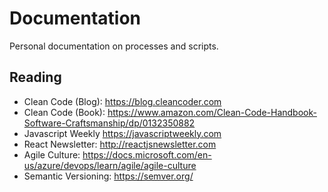 # Documentation
Personal documentation on processes and scripts.

## Reading
- Clean Code (Blog): <https://blog.cleancoder.com>
- Clean Code (Book): <https://www.amazon.com/Clean-Code-Handbook-Software-Craftsmanship/dp/0132350882>
- Javascript Weekly <https://javascriptweekly.com>
- React Newsletter: <http://reactjsnewsletter.com>
- Agile Culture: <https://docs.microsoft.com/en-us/azure/devops/learn/agile/agile-culture>
- Semantic Versioning: <https://semver.org/>
